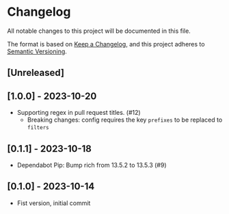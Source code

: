 # Changelog

All notable changes to this project will be documented in this file.

The format is based on [Keep a Changelog](https://keepachangelog.com/en/1.1.0/),
and this project adheres to [Semantic Versioning](https://semver.org/spec/v2.0.0.html).

## [Unreleased]

## [1.0.0] - 2023-10-20
- Supporting regex in pull request titles. (#12)
  - Breaking changes: config requires the key `prefixes` to be replaced to `filters`

## [0.1.1] - 2023-10-18
- Dependabot Pip: Bump rich from 13.5.2 to 13.5.3 (#9)

## [0.1.0] - 2023-10-14
- Fist version, initial commit

